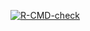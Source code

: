  <!-- badges: start -->
  [![R-CMD-check](https://github.com/xavier49/myLM/actions/workflows/R-CMD-check.yaml/badge.svg)](https://github.com/xavier49/myLM/actions/workflows/R-CMD-check.yaml)
  <!-- badges: end -->
